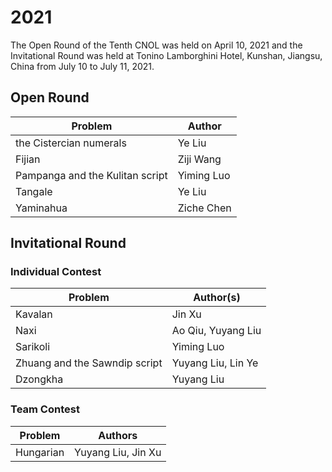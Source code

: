 # 2021
The Open Round of the Tenth CNOL was held on April 10, 2021 and the Invitational Round was held at Tonino Lamborghini Hotel, Kunshan, Jiangsu, China from July 10 to July 11, 2021.
## Open Round
|Problem|Author|
|---|---|
|the Cistercian numerals|Ye Liu|
|Fijian|Ziji Wang|
|Pampanga and the Kulitan script|Yiming Luo|
|Tangale|Ye Liu|
|Yaminahua|Ziche Chen|
## Invitational Round
<!--
The jury awarded 268 medals (44 gold, 79 silver, and 145 bronze) out of 403 participants, as well as 42 honorable mentions and 6 best solution prizes.
-->
### Individual Contest
|Problem|Author(s)|
|---|---|
|Kavalan|Jin Xu|
|Naxi|Ao Qiu, Yuyang Liu|
|Sarikoli|Yiming Luo|
|Zhuang and the Sawndip script|Yuyang Liu, Lin Ye|
|Dzongkha|Yuyang Liu|
### Team Contest
|Problem|Authors|
|---|---|
|Hungarian|Yuyang Liu, Jin Xu|
